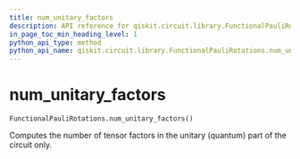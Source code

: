 ```yaml
---
title: num_unitary_factors
description: API reference for qiskit.circuit.library.FunctionalPauliRotations.num_unitary_factors
in_page_toc_min_heading_level: 1
python_api_type: method
python_api_name: qiskit.circuit.library.FunctionalPauliRotations.num_unitary_factors
---
```


# num\_unitary\_factors

<span id="qiskit.circuit.library.FunctionalPauliRotations.num_unitary_factors" />

`FunctionalPauliRotations.num_unitary_factors()`

Computes the number of tensor factors in the unitary (quantum) part of the circuit only.

